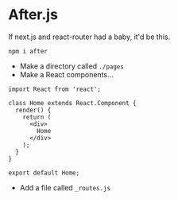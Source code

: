 # After.js


If next.js and react-router had a baby, it'd be this.


```
npm i after 
```


- Make a directory called `./pages`
- Make a React components...

```
import React from 'react';

class Home extends React.Component {
  render() {
    return (
      <div>
        Home
      </div>
    );
  }
}

export default Home;
```



- Add a file called `_routes.js`